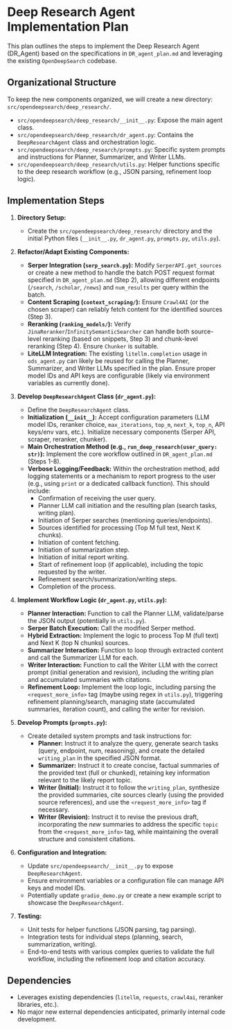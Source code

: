 # Deep Research Agent Implementation Plan

This plan outlines the steps to implement the Deep Research Agent (DR_Agent) based on the specifications in `DR_agent_plan.md` and leveraging the existing `OpenDeepSearch` codebase.

## Organizational Structure

To keep the new components organized, we will create a new directory: `src/opendeepsearch/deep_research/`.

*   `src/opendeepsearch/deep_research/__init__.py`: Expose the main agent class.
*   `src/opendeepsearch/deep_research/dr_agent.py`: Contains the `DeepResearchAgent` class and orchestration logic.
*   `src/opendeepsearch/deep_research/prompts.py`: Specific system prompts and instructions for Planner, Summarizer, and Writer LLMs.
*   `src/opendeepsearch/deep_research/utils.py`: Helper functions specific to the deep research workflow (e.g., JSON parsing, refinement loop logic).

## Implementation Steps

1.  **Directory Setup:**
    *   Create the `src/opendeepsearch/deep_research/` directory and the initial Python files (`__init__.py`, `dr_agent.py`, `prompts.py`, `utils.py`).

2.  **Refactor/Adapt Existing Components:**
    *   **Serper Integration (`serp_search.py`):** Modify `SerperAPI.get_sources` or create a new method to handle the batch POST request format specified in `DR_agent_plan.md` (Step 2), allowing different endpoints (`/search`, `/scholar`, `/news`) and `num_results` per query within the batch.
    *   **Content Scraping (`context_scraping/`):** Ensure `Crawl4AI` (or the chosen scraper) can reliably fetch content for the identified sources (Step 3).
    *   **Reranking (`ranking_models/`):** Verify `JinaReranker`/`InfinitySemanticSearcher` can handle both source-level reranking (based on snippets, Step 3) and chunk-level reranking (Step 4). Ensure `Chunker` is suitable.
    *   **LiteLLM Integration:** The existing `litellm.completion` usage in `ods_agent.py` can likely be reused for calling the Planner, Summarizer, and Writer LLMs specified in the plan. Ensure proper model IDs and API keys are configurable (likely via environment variables as currently done).

3.  **Develop `DeepResearchAgent` Class (`dr_agent.py`):**
    *   Define the `DeepResearchAgent` class.
    *   **Initialization (`__init__`):** Accept configuration parameters (LLM model IDs, reranker choice, `max_iterations`, `top_m`, `next_k`, `top_n`, API keys/env vars, etc.). Initialize necessary components (Serper API, scraper, reranker, chunker).
    *   **Main Orchestration Method (e.g., `run_deep_research(user_query: str)`):** Implement the core workflow outlined in `DR_agent_plan.md` (Steps 1-8).
    *   **Verbose Logging/Feedback:** Within the orchestration method, add logging statements or a mechanism to report progress to the user (e.g., using `print` or a dedicated callback function). This should include:
        *   Confirmation of receiving the user query.
        *   Planner LLM call initiation and the resulting plan (search tasks, writing plan).
        *   Initiation of Serper searches (mentioning queries/endpoints).
        *   Sources identified for processing (Top M full text, Next K chunks).
        *   Initiation of content fetching.
        *   Initiation of summarization step.
        *   Initiation of initial report writing.
        *   Start of refinement loop (if applicable), including the topic requested by the writer.
        *   Refinement search/summarization/writing steps.
        *   Completion of the process.

4.  **Implement Workflow Logic (`dr_agent.py`, `utils.py`):**
    *   **Planner Interaction:** Function to call the Planner LLM, validate/parse the JSON output (potentially in `utils.py`).
    *   **Serper Batch Execution:** Call the modified Serper method.
    *   **Hybrid Extraction:** Implement the logic to process Top M (full text) and Next K (top N chunks) sources.
    *   **Summarizer Interaction:** Function to loop through extracted content and call the Summarizer LLM for each.
    *   **Writer Interaction:** Function to call the Writer LLM with the correct prompt (initial generation and revision), including the writing plan and accumulated summaries with citations.
    *   **Refinement Loop:** Implement the loop logic, including parsing the `<request_more_info>` tag (maybe using regex in `utils.py`), triggering refinement planning/search, managing state (accumulated summaries, iteration count), and calling the writer for revision.

5.  **Develop Prompts (`prompts.py`):**
    *   Create detailed system prompts and task instructions for:
        *   **Planner:** Instruct it to analyze the query, generate search tasks (query, endpoint, num, reasoning), and create the detailed `writing_plan` in the specified JSON format.
        *   **Summarizer:** Instruct it to create concise, factual summaries of the provided text (full or chunked), retaining key information relevant to the likely report topic.
        *   **Writer (Initial):** Instruct it to follow the `writing_plan`, synthesize the provided summaries, cite sources clearly (using the provided source references), and use the `<request_more_info>` tag if necessary.
        *   **Writer (Revision):** Instruct it to revise the previous draft, incorporating the *new* summaries to address the specific `topic` from the `<request_more_info>` tag, while maintaining the overall structure and consistent citations.

6.  **Configuration and Integration:**
    *   Update `src/opendeepsearch/__init__.py` to expose `DeepResearchAgent`.
    *   Ensure environment variables or a configuration file can manage API keys and model IDs.
    *   Potentially update `gradio_demo.py` or create a new example script to showcase the `DeepResearchAgent`.

7.  **Testing:**
    *   Unit tests for helper functions (JSON parsing, tag parsing).
    *   Integration tests for individual steps (planning, search, summarization, writing).
    *   End-to-end tests with various complex queries to validate the full workflow, including the refinement loop and citation accuracy.

## Dependencies

*   Leverages existing dependencies (`litellm`, `requests`, `crawl4ai`, reranker libraries, etc.).
*   No major new external dependencies anticipated, primarily internal code development. 